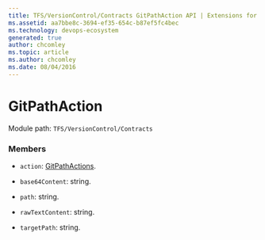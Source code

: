 ```yaml
---
title: TFS/VersionControl/Contracts GitPathAction API | Extensions for Azure DevOps Services
ms.assetid: aa7bbe8c-3694-ef35-654c-b87ef5fc4bec
ms.technology: devops-ecosystem
generated: true
author: chcomley
ms.topic: article
ms.author: chcomley
ms.date: 08/04/2016
---
```


# GitPathAction

Module path: `TFS/VersionControl/Contracts`

### Members

- `action`: [GitPathActions](../../../TFS/VersionControl/Contracts/GitPathActions.md).

- `base64Content`: string.

- `path`: string.

- `rawTextContent`: string.

- `targetPath`: string.
